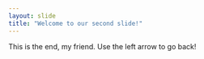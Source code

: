 ```yaml
---
layout: slide
title: "Welcome to our second slide!"
---
```

This is the end, my friend.
Use the left arrow to go back!
